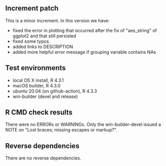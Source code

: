 ## Increment patch
This is a minor increment. In this version we have:
- fixed the error in plotting that occurred after the fix of "aes_string" of ggplot2
  and that still persisted
- fixed some typos
- added links to DESCRIPTION
- added more helpful error message if grouping variable contains NAs

## Test environments
* local OS X install, R 4.3.1
* macOS builder, R 4.3.0
* ubuntu 20.04 (on github-action), R 4.3.3
* win-builder (devel and release)

## R CMD check results
There were no ERRORs or WARNINGs.
Only the win-builder-devel issued a NOTE on "Lost braces; missing escapes or markup?".

## Reverse dependencies
There are no reverse dependencies.
